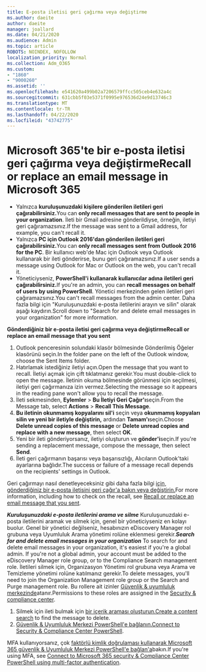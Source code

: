 ```yaml
---
title: E-posta iletisi geri çağırma veya değiştirme
ms.author: daeite
author: daeite
manager: joallard
ms.date: 04/21/2020
ms.audience: Admin
ms.topic: article
ROBOTS: NOINDEX, NOFOLLOW
localization_priority: Normal
ms.collection: Adm_O365
ms.custom:
- "1860"
- "9000260"
ms.assetid: ''
ms.openlocfilehash: e541620a499b02a7206579ffcc505ceb4e632a4c
ms.sourcegitcommit: 631cbb5f03e5371f0995e976536d24e9d13746c3
ms.translationtype: MT
ms.contentlocale: tr-TR
ms.lasthandoff: 04/22/2020
ms.locfileid: "43742775"
---
```

# <a name="recall-or-replace-an-email-message-in-microsoft-365"></a><span data-ttu-id="4cd19-102">Microsoft 365'te bir e-posta iletisi geri çağırma veya değiştirme</span><span class="sxs-lookup"><span data-stu-id="4cd19-102">Recall or replace an email message in Microsoft 365</span></span>

- <span data-ttu-id="4cd19-103">Yalnızca **kuruluşunuzdaki kişilere gönderilen iletileri geri çağırabilirsiniz.**</span><span class="sxs-lookup"><span data-stu-id="4cd19-103">You can **only recall messages that are sent to people in your organization**.</span></span> <span data-ttu-id="4cd19-104">İleti bir Gmail adresine gönderildiyse, örneğin, iletiyi geri çağıramazsınız.</span><span class="sxs-lookup"><span data-stu-id="4cd19-104">If the message was sent to a Gmail address, for example, you can't recall it.</span></span>
- <span data-ttu-id="4cd19-105">Yalnızca **PC için Outlook 2016'dan gönderilen iletileri geri çağırabilirsiniz.**</span><span class="sxs-lookup"><span data-stu-id="4cd19-105">You can **only recall messages sent from Outlook 2016 for the PC**.</span></span> <span data-ttu-id="4cd19-106">Bir kullanıcı web'de Mac için Outlook veya Outlook kullanarak bir ileti gönderirse, bunu geri çağıramazsınız.</span><span class="sxs-lookup"><span data-stu-id="4cd19-106">If a user sends a message using Outlook for Mac or Outlook on the web, you can't recall it.</span></span>
- <span data-ttu-id="4cd19-107">Yöneticiyseniz, **PowerShell'i kullanarak kullanıcılar adına iletileri geri çağırabilirsiniz.**</span><span class="sxs-lookup"><span data-stu-id="4cd19-107">If you're an admin, you can **recall messages on behalf of users by using PowerShell**.</span></span> <span data-ttu-id="4cd19-108">Yönetici merkezinden gelen iletileri geri çağıramazsınız.</span><span class="sxs-lookup"><span data-stu-id="4cd19-108">You can't recall messages from the admin center.</span></span> <span data-ttu-id="4cd19-109">Daha fazla bilgi için "Kuruluşunuzdaki e-posta iletilerini arayın ve silin" olarak aşağı kaydırın.</span><span class="sxs-lookup"><span data-stu-id="4cd19-109">Scroll down to "Search for and delete email messages in your organization" for more information.</span></span>

<span data-ttu-id="4cd19-110">**Gönderdiğiniz bir e-posta iletisi geri çağırma veya değiştirme**</span><span class="sxs-lookup"><span data-stu-id="4cd19-110">**Recall or replace an email message that you sent**</span></span>

1. <span data-ttu-id="4cd19-111">Outlook penceresinin solundaki klasör bölmesinde Gönderilmiş Öğeler klasörünü seçin.</span><span class="sxs-lookup"><span data-stu-id="4cd19-111">In the folder pane on the left of the Outlook window, choose the Sent Items folder.</span></span>
2. <span data-ttu-id="4cd19-112">Hatırlamak istediğiniz iletiyi açın.</span><span class="sxs-lookup"><span data-stu-id="4cd19-112">Open the message that you want to recall.</span></span> <span data-ttu-id="4cd19-113">İletiyi açmak için çift tıklatmanız gerekir.</span><span class="sxs-lookup"><span data-stu-id="4cd19-113">You must double-click to open the message.</span></span> <span data-ttu-id="4cd19-114">İletinin okuma bölmesinde görünmesi için seçilmesi, iletiyi geri çağırmanıza izin vermez.</span><span class="sxs-lookup"><span data-stu-id="4cd19-114">Selecting the message so it appears in the reading pane won't allow you to recall the message.</span></span>
3. <span data-ttu-id="4cd19-115">İleti sekmesinden, **Eylemler** > **Bu İletiyi Geri Çağır'ı**seçin.</span><span class="sxs-lookup"><span data-stu-id="4cd19-115">From the Message tab, select **Actions** > **Recall This Message**.</span></span>
4. <span data-ttu-id="4cd19-116">**Bu iletinin okunmamış kopyalarını sil'i** seçin veya **okunmamış kopyaları silin ve yeni bir iletiyle değiştirin,** ardından **Tamam'ı**seçin.</span><span class="sxs-lookup"><span data-stu-id="4cd19-116">Choose **Delete unread copies of this message** or **Delete unread copies and replace with a new message**, then select **OK**.</span></span>
5. <span data-ttu-id="4cd19-117">Yeni bir ileti gönderiyorsanız, iletiyi oluşturun ve **gönder'i**seçin.</span><span class="sxs-lookup"><span data-stu-id="4cd19-117">If you're sending a replacement message, compose the message, then select **Send**.</span></span>
6. <span data-ttu-id="4cd19-118">İleti geri çağırmanın başarısı veya başarısızlığı, Alıcıların Outlook'taki ayarlarına bağlıdır.</span><span class="sxs-lookup"><span data-stu-id="4cd19-118">The success or failure of a message recall depends on the recipients' settings in Outlook.</span></span>

<span data-ttu-id="4cd19-119">Geri çağırmayı nasıl denetleyeceksiniz gibi daha fazla bilgi [için, gönderdiğiniz bir e-posta iletisini geri çağır'a bakın veya değiştirin.](https://support.office.com/article/35027f88-d655-4554-b4f8-6c0729a723a0)</span><span class="sxs-lookup"><span data-stu-id="4cd19-119">For more information, including how to check on the recall, see [Recall or replace an email message that you sent](https://support.office.com/article/35027f88-d655-4554-b4f8-6c0729a723a0).</span></span>

<span data-ttu-id="4cd19-120">***Kuruluşunuzdaki e-posta iletilerini arama ve silme*** Kuruluşunuzdaki e-posta iletilerini aramak ve silmek için, genel bir yöneticiyseniz en kolayı buolur. Genel bir yönetici değilseniz, hesabınızın eDiscovery Manager rol grubuna veya Uyumluluk Arama yönetimi rolüne eklenmesi gerekir.</span><span class="sxs-lookup"><span data-stu-id="4cd19-120">***Search for and delete email messages in your organization*** To search for and delete email messages in your organization, it's easiest if you're a global admin. If you're not a global admin, your account must be added to the eDiscovery Manager role group, or to the Compliance Search management role.</span></span> <span data-ttu-id="4cd19-121">İletileri silmek için, Organizasyon Yönetimi rol grubuna veya Arama ve Temizleme yönetimi rolüne katılmanız gerekir.</span><span class="sxs-lookup"><span data-stu-id="4cd19-121">To delete messages, you'll need to join the Organization Management role group or the Search and Purge management role.</span></span> <span data-ttu-id="4cd19-122">Bu rollere ait izinler [Güvenlik & uyumluluk merkezinde](https://protection.office.com/)atanır.</span><span class="sxs-lookup"><span data-stu-id="4cd19-122">Permissions to these roles are assigned in the [Security & compliance center](https://protection.office.com/).</span></span>

1. <span data-ttu-id="4cd19-123">Silmek için ileti bulmak için [bir içerik araması oluşturun.](https://docs.microsoft.com/office365/securitycompliance/content-search)</span><span class="sxs-lookup"><span data-stu-id="4cd19-123">[Create a content search](https://docs.microsoft.com/office365/securitycompliance/content-search) to find the message to delete.</span></span>
2. <span data-ttu-id="4cd19-124">[Güvenlik & Uyumluluk Merkezi PowerShell'e bağlanın.](https://docs.microsoft.com/powershell/exchange/office-365-scc/connect-to-scc-powershell/connect-to-scc-powershell?view=exchange-ps)</span><span class="sxs-lookup"><span data-stu-id="4cd19-124">[Connect to Security & Compliance Center PowerShell](https://docs.microsoft.com/powershell/exchange/office-365-scc/connect-to-scc-powershell/connect-to-scc-powershell?view=exchange-ps).</span></span> 

<span data-ttu-id="4cd19-125">MFA kullanıyorsanız, çok [faktörlü kimlik doğrulaması kullanarak Microsoft 365 güvenlik & Uyumluluk Merkezi PowerShell'e bağlan'a](https://docs.microsoft.com/powershell/exchange/office-365-scc/connect-to-scc-powershell/mfa-connect-to-scc-powershell?view=exchange-ps)bakın.</span><span class="sxs-lookup"><span data-stu-id="4cd19-125">If you're using MFA, see [Connect to Microsoft 365 security & Compliance Center PowerShell using multi-factor authentication](https://docs.microsoft.com/powershell/exchange/office-365-scc/connect-to-scc-powershell/mfa-connect-to-scc-powershell?view=exchange-ps).</span></span> 

